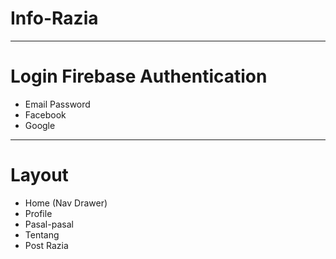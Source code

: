 # Info-Razia
---------------------------------------------------
# Login Firebase Authentication
- Email Password
- Facebook
- Google
---------------------------------------------------
# Layout
- Home (Nav Drawer)
- Profile
- Pasal-pasal 
- Tentang
- Post Razia
